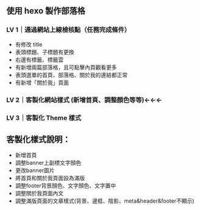 ## 使用 hexo 製作部落格
### LV 1｜通過網站上線檢核點（任務完成條件）
* 有修改 title
* 表頭標題、子標題有更換
* 右邊有標籤、標籤雲
* 有新增兩篇部落格，且可點擊內頁觀看更多
* 表頭選單的首頁、部落格、關於我的連結都正常
* 有新增「關於我」頁面
### LV 2｜客製化網站樣式 (新增首頁、調整顏色等等)←←←
### LV 3｜客製化 Theme 樣式

## 客製化樣式說明：
* 新增首頁
* 調整banner上副標文字顏色
* 更改banner圖片
* 將首頁和關於我頁面設為滿版
* 調整footer背景顏色、文字顏色、文字置中
* 調整關於我頁面內文
* 調整滿版頁面的文章樣式(背景、邊框、陰影、meta&header&footer不顯示)
